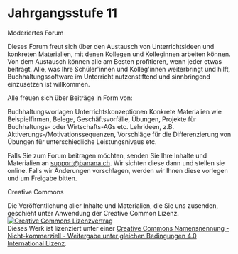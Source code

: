 # Jahrgangsstufe 11



Moderiertes Forum

Dieses Forum freut sich über den Austausch von Unterrichtsideen und konkreten Materialien, mit denen Kollegen und Kolleginnen arbeiten können. Von dem Austausch können alle am Besten profitieren, wenn jeder etwas beiträgt. Alle, was Ihre Schüler'innen und Kolleg'innen weiterbringt und hilft, Buchhaltungssoftware im Unterricht nutzenstiftend und sinnbringend einzusetzen ist willkommen.

Alle freuen sich über Beiträge in Form von:

Buchhaltungsvorlagen
Unterrichtskonzeptionen
Konkrete Materialien wie Beispielfirmen, Belege, Geschäftsvorfälle, Übungen, Projekte für Buchhaltungs- oder Wirtschafts-AGs etc.
Lehrideen, z.B. Aktiverungs-/Motivationssequenzen, Vorschläge für die Differenzierung von Übungen für unterschiedliche Leistungsnivaus etc.

Falls Sie zum Forum beitragen möchten, senden Sie Ihre Inhalte und Materialien an support@banana.ch. Wir sichten diese dann und stellen sie online. Falls wir Änderungen vorschlagen, werden wir Ihnen diese vorlegen und um Freigabe bitten.

Creative Commons

Die Veröffentlichung aller Inhalte und Materialien, die Sie uns zusenden, geschieht unter Anwendung der Creative Common Lizenz. <a rel="license" href="http://creativecommons.org/licenses/by-nc-sa/4.0/"><img alt="Creative Commons Lizenzvertrag" style="border-width:0" src="https://i.creativecommons.org/l/by-nc-sa/4.0/88x31.png" /></a><br />Dieses Werk ist lizenziert unter einer <a rel="license" href="http://creativecommons.org/licenses/by-nc-sa/4.0/">Creative Commons Namensnennung - Nicht-kommerziell - Weitergabe unter gleichen Bedingungen 4.0 International Lizenz</a>.
 




